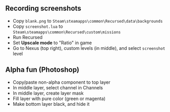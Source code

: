 ## Recording screenshots

* Copy `blank.png` to `Steam\steamapps\common\Recursed\data\backgrounds`
* Copy `screenshot.lua` to `Steam\steamapps\common\Recursed\custom\missions`
* Run Recursed
* Set **Upscale mode** to "Ratio" in game
* Go to Nexus (top right), custom levels (in middle), and select `screenshot` level

## Alpha fun (Photoshop)

* Copy/paste non-alpha component to top layer
* In middle layer, select channel in Channels
* In middle layer, create layer mask
* Fill layer with pure color (green or magenta)
* Make bottom layer black, and hide it
